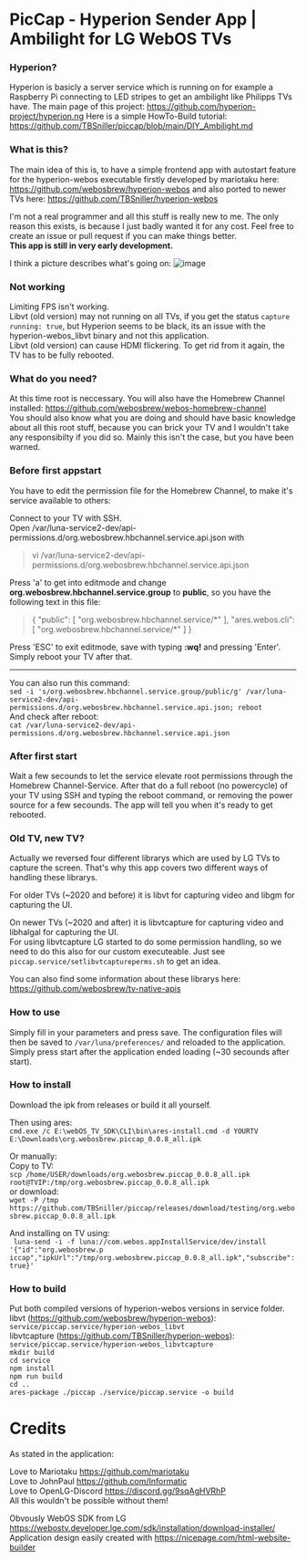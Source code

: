 # PicCap - Hyperion Sender App | Ambilight for LG WebOS TVs

### Hyperion?
Hyperion is basicly a server service which is running on for example a Raspberry Pi connecting to LED stripes to get an ambilight like Philipps TVs have. The main page of this project: https://github.com/hyperion-project/hyperion.ng Here is a simple HowTo-Build tutorial: https://github.com/TBSniller/piccap/blob/main/DIY_Ambilight.md

### What is this? 
The main idea of this is, to have a simple frontend app with autostart feature for the hyperion-webos executable firstly developed by mariotaku here: https://github.com/webosbrew/hyperion-webos and also ported to newer TVs here: https://github.com/TBSniller/hyperion-webos  

I'm not a real programmer and all this stuff is really new to me. The only reason this exists, is because I just badly wanted it for any cost. Feel free to create an issue or pull request if you can make things better.  
**This app is still in very early development.**  

I think a picture describes what's going on:
![image](https://user-images.githubusercontent.com/51515147/139295840-fd57d90d-8583-45e5-9284-04cedae2647e.png)

### Not working
Limiting FPS isn't working.  
Libvt (old version) may not running on all TVs, if you get the status `capture running: true`, but Hyperion seems to be black, its an issue with the hyperion-webos_libvt binary and not this application.  
Libvt (old version) can cause HDMI flickering. To get rid from it again, the TV has to be fully rebooted.  

### What do you need?
At this time root is neccessary. You will also have the Homebrew Channel installed: https://github.com/webosbrew/webos-homebrew-channel  
You should also know what you are doing and should have basic knowledge about all this root stuff, because you can brick your TV and I wouldn't take any responsibilty if you did so. Mainly this isn't the case, but you have been warned.  

### Before first appstart
You have to edit the permission file for the Homebrew Channel, to make it's service available to others:  

Connect to your TV with SSH.  
Open /var/luna-service2-dev/api-permissions.d/org.webosbrew.hbchannel.service.api.json with   

> vi /var/luna-service2-dev/api-permissions.d/org.webosbrew.hbchannel.service.api.json  

Press 'a' to get into editmode and change **org.webosbrew.hbchannel.service.group** to **public**, so you have the following text in this file:   

> { "public": [ "org.webosbrew.hbchannel.service/\*" ], "ares.webos.cli": [ "org.webosbrew.hbchannel.service/\*" ] }  

Press 'ESC' to exit editmode, save with typing **:wq!** and pressing 'Enter'. Simply reboot your TV after that.  
___
You can also run this command:  
`sed -i 's/org.webosbrew.hbchannel.service.group/public/g' /var/luna-service2-dev/api-permissions.d/org.webosbrew.hbchannel.service.api.json; reboot`  
And check after reboot:  
`cat /var/luna-service2-dev/api-permissions.d/org.webosbrew.hbchannel.service.api.json`  

### After first start 
Wait a few secounds to let the service elevate root permissions through the Homebrew Channel-Service. After that do a full reboot (no powercycle) of your TV using SSH and typing the reboot command, or removing the power source for a few secounds. The app will tell you when it's ready to get rebooted.  

### Old TV, new TV?
Actually we reversed four different librarys which are used by LG TVs to capture the screen. That's why this app covers two different ways of handling these librarys.  

For older TVs (~2020 and before) it is libvt for capturing video and libgm for capturing the UI.  

On newer TVs (~2020 and after) it is libvtcapture for capturing video and libhalgal for capturing the UI.  
For using libvtcapture LG started to do some permission handling, so we need to do this also for our custom executeable. Just see `piccap.service/setlibvtcaptureperms.sh` to get an idea.   

You can also find some information about these librarys here: https://github.com/webosbrew/tv-native-apis  

### How to use
Simply fill in your parameters and press save. The configuration files will then be saved to `/var/luna/preferences/` and reloaded to the application.  
Simply press start after the application ended loading (~30 secounds after start).   
 
### How to install
Download the ipk from releases or build it all yourself.  

Then using ares:  
`cmd.exe /c E:\webOS_TV_SDK\CLI\bin\ares-install.cmd -d YOURTV E:\Downloads\org.webosbrew.piccap_0.0.8_all.ipk`  

Or manually:  
Copy to TV:  
`scp /home/USER/downloads/org.webosbrew.piccap_0.0.8_all.ipk root@TVIP:/tmp/org.webosbrew.piccap_0.0.8_all.ipk`  
or download:  
`wget -P /tmp https://github.com/TBSniller/piccap/releases/download/testing/org.webosbrew.piccap_0.0.8_all.ipk` 
  
And installing on TV using:   
` luna-send -i -f luna://com.webos.appInstallService/dev/install '{"id":"org.webosbrew.p
iccap","ipkUrl":"/tmp/org.webosbrew.piccap_0.0.8_all.ipk","subscribe":true}'`  



### How to build
Put both compiled versions of hyperion-webos versions in service folder.  
libvt (https://github.com/webosbrew/hyperion-webos): `service/piccap.service/hyperion-webos_libvt`  
libvtcapture (https://github.com/TBSniller/hyperion-webos): `service/piccap.service/hyperion-webos_libvtcapture`  
`mkdir build`  
`cd service`  
`npm install`  
`npm run build`  
`cd ..`  
`ares-package ./piccap ./service/piccap.service -o build`  


# Credits
As stated in the application:  

Love to Mariotaku https://github.com/mariotaku  
Love to JohnPaul https://github.com/Informatic  
Love to OpenLG-Discord https://discord.gg/9sqAgHVRhP  
All this wouldn't be possible without them!

Obvously WebOS SDK from LG https://webostv.developer.lge.com/sdk/installation/download-installer/
Application design easily created with https://nicepage.com/html-website-builder
